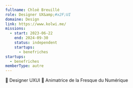 ```yaml
---
fullname: Chloë Breuillé
role: Designer UX&amp;#x2F;UI
domaine: Design
link: https://www.kolwi.me/
missions:
  - start: 2023-06-22
    end: 2024-09-30
    status: independent
    startups:
      - benefriches
startups:
  - benefriches
memberType: autre
---
```

🎨 Designer UXUI 🧩 Animatrice de la Fresque du Numérique